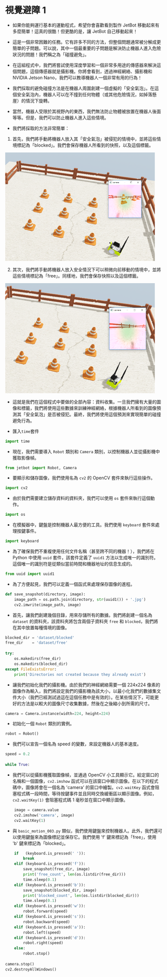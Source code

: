# **視覺避障 1**

* 如果你能夠運行基本的運動程式，希望你會喜歡看到製作 JetBot 移動起來有多麼簡單！這真的很酷！但更酷的是，讓 JetBot 自己移動起來！

* 這是一個非常困難的任務。它有許多不同的方法，但整個問題通常被分解成更簡單的子問題。可以說，其中一個最重要的子問題是解決防止機器人進入危險狀況的問題！我們稱之為「碰撞避免」。

* 在這組程式中，我們將嘗試使用深度學習和一個非常多用途的傳感器來解決這個問題，這個傳感器就是攝影機。你將會看到，透過神經網絡、攝影機和NVIDIA Jetson Nano，我們可以教導機器人一個非常有用的行為！

* 我們採取的避免碰撞方法是在機器人周圍創建一個虛擬的「安全氣泡」。在這個安全氣泡內，機器人可以在不撞到任何物體（或其他危險情況，如掉落懸崖）的情況下旋轉。

* 當然，機器人受限於其視野內的東西，我們無法防止物體被放置在機器人後面等等。但是，我們可以防止機器人進入這些情境。

* 我們將採取的方法非常簡單：

1. 首先，我們將手動將機器人放入其「安全氣泡」被侵犯的情境中，並將這些情境標記為「blocked」。我們會保存機器人所看到的快照，以及這個標籤。

<p float="left"><img src="https://github.com/clifflin-isaacspace/Guideline/blob/main/Lesson/02.bmp" width="480" title="Feature_map" /></p>

2. 其次，我們將手動將機器人放入安全情況下可以稍微向前移動的情境中，並將這些情境標記為「free」。同樣地，我們會保存快照以及這個標籤。

<p float="left"><img src="https://github.com/clifflin-isaacspace/Guideline/blob/main/Lesson/01.bmp" width="480" title="Feature_map" /></p>

* 這就是我們在這個程式中要做的全部內容：資料收集。一旦我們擁有大量的圖像和標籤，我們將使用這些數據來訓練神經網絡，根據機器人所看到的圖像預測其「安全氣泡」是否被侵犯。最終，我們將使用這個預測來實現簡單的碰撞避免行為。

* 匯入`time`套件

```python
import time
```

* 現在，我們需要導入 `Robot` 類別和 `Camera` 類別，以控制機器人並從攝影機中獲取影像幀。
                                    
```python
from jetbot import Robot, Camera
```

* 要顯示和儲存圖像，我們使用名為 `cv2` 的 OpenCV 套件來執行這些操作。

```python
import cv2
```

* 由於我們需要建立儲存資料的資料夾，我們可以使用 `os` 套件來執行這個動作。
                                    
```python
import os
```


* 在模擬器中，鍵盤是控制機器人最方便的工具。我們使用 `keyboard` 套件來處理按鍵事件。

                                    
```python
import keyboard
```

                                  
* 為了確保我們不重複使用任何文件名稱（甚至跨不同的機器！），我們將在 Python 中使用 `uuid` 套件，該套件定義了 `uuid1` 方法以生成唯一的識別符。這個唯一的識別符是從類似當前時間和機器地址的信息生成的。

                                    
```python
from uuid import uuid1
```

                                    
* 為了方便起見，我們可以定義一個函式來處理保存圖像的進程。
                                    
```python
def save_snapshot(directory, image):
    image_path = os.path.join(directory, str(uuid1()) + '.jpg')
    cv2.imwrite(image_path, image)
```

    
* 首先，讓我們創建幾個目錄，用來存儲所有的數據。我們將創建一個名為 `dataset` 的資料夾，該資料夾將包含兩個子資料夾 `free` 和 `blocked`，我們將在其中放置每種情境的圖像。
                                    
```python
blocked_dir = 'dataset/blocked'
free_dir    = 'dataset/free'

try:
    os.makedirs(free_dir)
    os.makedirs(blocked_dir)
except FileExistsError:
    print('Directories not created because they already exist')


```


* 讓我們初始化我們的攝影機。由於我們的神經網絡需要一個 224x224 像素的圖像作為輸入，我們將設定我們的攝影機為該大小，以最小化我們的數據集文件大小（我們已經測試過這在這個任務中是有效的）。在某些情況下，可能更好的方法是以較大的圖像尺寸收集數據，然後在之後縮小到所需的尺寸。
                                    
```python
camera = Camera.instance(width=224, height=224)
```


* 初始化一個 `Robot` 類別的實例。
                                    
```python
robot = Robot()
```

                                    
* 我們可以宣告一個名為 speed 的變數，來設定機器人的基本速度。

                                    
```python
speed = 0.2
                                    
while True:

```

                                    
* 我們可以從攝影機獲取圖像幀，並通過 OpenCV 小工具顯示它。給定窗口的名稱和一個圖像，`cv2.imshow` 函式可以在該窗口中顯示圖像。在以下的程式碼中，圖像將會在一個名為 'camera' 的窗口中繪製。`cv2.waitKey` 函式會阻塞程式碼一段時間，等待按鍵事件並且同時交換緩衝區以顯示圖像。例如，`cv2.waitKey(1)` 會阻塞程式碼 1 毫秒並在窗口中顯示圖像。

                                    
```python
    image = camera.value
    cv2.imshow('camera', image)
    cv2.waitKey(1)

```

                                    
* 與 `basic_motion_003.py` 類似，我們使用鍵盤來控制機器人。此外，我們還可以使用鍵盤來為圖像標記並保存它。我們使用 'f' 鍵來標記為「free」，使用 'b' 鍵來標記為「blocked」。

                                    
```python
    if   (keyboard.is_pressed(' ')):
        break
    elif (keyboard.is_pressed('f')):
        save_snapshot(free_dir, image)
        print('free_count', len(os.listdir(free_dir)))
        time.sleep(0.1)
    elif (keyboard.is_pressed('b')):
        save_snapshot(blocked_dir, image)
        print('blocked_count', len(os.listdir(blocked_dir)))
        time.sleep(0.1)
    elif (keyboard.is_pressed('w')):
        robot.forward(speed)
    elif (keyboard.is_pressed('s')):
        robot.backward(speed)
    elif (keyboard.is_pressed('a')):
        robot.left(speed)
    elif (keyboard.is_pressed('d')):
        robot.right(speed)
    else:
        robot.stop()

camera.stop()
cv2.destroyAllWindows()

```
